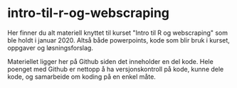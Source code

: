 # intro-til-r-og-webscraping

Her finner du alt materiell knyttet til kurset "Intro til R og webscraping" som ble holdt i januar 2020. Altså både powerpoints, kode som blir bruk i kurset, oppgaver og løsningsforslag.

Materiellet ligger her på Github siden det inneholder en del kode. Hele poenget med Github er nettopp å ha versjonskontroll på kode, kunne dele kode, og samarbeide om koding på en enkel måte.
